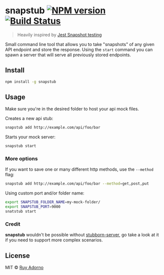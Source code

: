 # snapstub [![NPM version](https://badge.fury.io/js/snapstub.svg)](https://npmjs.org/package/snapstub) [![Build Status](https://travis-ci.org/ruyadorno/snapstub.svg?branch=master)](https://travis-ci.org/ruyadorno/snapstub)

> Heavily inspired by [Jest Snapshot testing](https://facebook.github.io/jest/blog/2016/07/27/jest-14.html)

Small command line tool that allows you to take "snapshots" of any given API endpoint and store the response. Using the `start` command you can spawn a server that will serve all previously stored endpoints.

## Install

```sh
npm install -g snapstub
```

## Usage

Make sure you're in the desired folder to host your api mock files.

Creates a new api stub:

```sh
snapstub add http://example.com/api/foo/bar
```

Starts your mock server:

```sh
snapstub start
```

### More options

If you want to save one or many different http methods, use the `--method` flag:

```sh
snapstub add http://example.com/api/foo/bar --method=get,post,put
```

Using custom port and/or folder name:

```sh
export SNAPSTUB_FOLDER_NAME=my-mock-folder/
export SNAPSTUB_PORT=9000
snatstub start
```

### Credit

**snapstub** wouldn't be possible without [stubborn-server](https://github.com/zeachco/stubborn-server), go take a look at it if you need to support more complex scenarios.

## License

MIT © [Ruy Adorno](http://ruyadorno.com)

